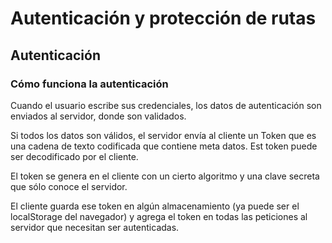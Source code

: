 # Autenticación y protección de rutas

## Autenticación

### Cómo funciona la autenticación

Cuando el usuario escribe sus credenciales, los datos de autenticación son enviados al servidor, donde son validados.

Si todos los datos son válidos, el servidor envía al cliente un Token que es una cadena de texto codificada que contiene meta datos. Est token puede ser decodificado por el cliente.

El token se genera en el cliente con un cierto algoritmo y una clave secreta que sólo conoce el servidor.

El cliente guarda ese token en algún almacenamiento (ya puede ser el localStorage del navegador) y agrega el token en todas las peticiones al servidor que necesitan ser autenticadas.